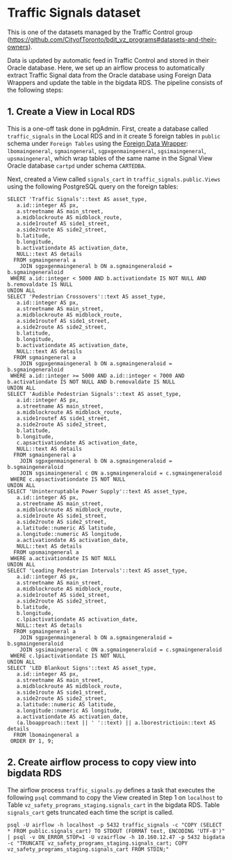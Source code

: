 ﻿# Traffic Signals dataset

This is one of the datasets managed by the Traffic Control group (https://github.com/CityofToronto/bdit_vz_programs#datasets-and-their-owners).  

Data is updated by automatic feed in Traffic Control and stored in their Oracle database. Here, we set up an airflow process to automatically extract Traffic Signal data from the Oracle database using Foreign Data Wrappers and update the table in the bigdata RDS. The pipeline consists of the following steps:  

## 1. Create a View in Local RDS  
This is a one-off task done in pgAdmin. First, create a database called `traffic_signals` in the Local RDS and in it create 5 foreign tables in `public` schema under `Foreign Tables` using the [Foreign Data Wrapper](#https://github.com/CityofToronto/bdit_team_wiki/wiki/Automating-Stuff#Foreign-Data-Wrapper-for-Oracle-tables-in-Linux): `lbomaingeneral`, `sgmaingeneral`, `sgpxgenmaingeneral`, `sgsimaingeneral`, `upsmaingeneral`, which wrap tables of the same name in the Signal View Oracle database `cartpd` under schema `CARTEDBA`.    

Next, created a View called `signals_cart` in `traffic_signals.public.Views` using the following PostgreSQL query on the foreign tables:  

```
SELECT 'Traffic Signals'::text AS asset_type,
   a.id::integer AS px,
   a.streetname AS main_street,
   a.midblockroute AS midblock_route,
   a.side1routef AS side1_street,
   a.side2route AS side2_street,
   b.latitude,
   b.longitude,
   b.activationdate AS activation_date,
   NULL::text AS details
  FROM sgmaingeneral a
    JOIN sgpxgenmaingeneral b ON a.sgmaingeneraloid = b.sgmaingeneraloid
 WHERE a.id::integer < 5000 AND b.activationdate IS NOT NULL AND b.removaldate IS NULL
UNION ALL
SELECT 'Pedestrian Crossovers'::text AS asset_type,
   a.id::integer AS px,
   a.streetname AS main_street,
   a.midblockroute AS midblock_route,
   a.side1routef AS side1_street,
   a.side2route AS side2_street,
   b.latitude,
   b.longitude,
   b.activationdate AS activation_date,
   NULL::text AS details
  FROM sgmaingeneral a
    JOIN sgpxgenmaingeneral b ON a.sgmaingeneraloid = b.sgmaingeneraloid
 WHERE a.id::integer >= 5000 AND a.id::integer < 7000 AND b.activationdate IS NOT NULL AND b.removaldate IS NULL
UNION ALL
SELECT 'Audible Pedestrian Signals'::text AS asset_type,
   a.id::integer AS px,
   a.streetname AS main_street,
   a.midblockroute AS midblock_route,
   a.side1routef AS side1_street,
   a.side2route AS side2_street,
   b.latitude,
   b.longitude,
   c.apsactivationdate AS activation_date,
   NULL::text AS details
  FROM sgmaingeneral a
    JOIN sgpxgenmaingeneral b ON a.sgmaingeneraloid = b.sgmaingeneraloid
    JOIN sgsimaingeneral c ON a.sgmaingeneraloid = c.sgmaingeneraloid
 WHERE c.apsactivationdate IS NOT NULL
UNION ALL
SELECT 'Uninterruptable Power Supply'::text AS asset_type,
   a.id::integer AS px,
   a.streetname AS main_street,
   a.midblockroute AS midblock_route,
   a.side1route AS side1_street,
   a.side2route AS side2_street,
   a.latitude::numeric AS latitude,
   a.longitude::numeric AS longitude,
   a.activationdate AS activation_date,
   NULL::text AS details
  FROM upsmaingeneral a
 WHERE a.activationdate IS NOT NULL
UNION ALL
SELECT 'Leading Pedestrian Intervals'::text AS asset_type,
   a.id::integer AS px,
   a.streetname AS main_street,
   a.midblockroute AS midblock_route,
   a.side1routef AS side1_street,
   a.side2route AS side2_street,
   b.latitude,
   b.longitude,
   c.lpiactivationdate AS activation_date,
   NULL::text AS details
  FROM sgmaingeneral a
    JOIN sgpxgenmaingeneral b ON a.sgmaingeneraloid = b.sgmaingeneraloid
    JOIN sgsimaingeneral c ON a.sgmaingeneraloid = c.sgmaingeneraloid
 WHERE c.lpiactivationdate IS NOT NULL
UNION ALL
SELECT 'LED Blankout Signs'::text AS asset_type,
   a.id::integer AS px,
   a.streetname AS main_street,
   a.midblockroute AS midblock_route,
   a.side1route AS side1_street,
   a.side2route AS side2_street,
   a.latitude::numeric AS latitude,
   a.longitude::numeric AS longitude,
   a.activationdate AS activation_date,
   (a.lboapproach::text || ' '::text) || a.lborestrictioin::text AS details
  FROM lbomaingeneral a
 ORDER BY 1, 9;
```

## 2. Create airflow process to copy view into bigdata RDS  
The airflow process `traffic_signals.py` defines a task that executes the following `psql` command to copy the View created in Step 1 on `localhost` to Table `vz_safety_programs_staging.signals_cart` in the bigdata RDS. Table `signals_cart` gets truncated each time the script is called.  

```
psql -U airflow -h localhost -p 5432 traffic_signals -c "COPY (SELECT * FROM public.signals_cart) TO STDOUT (FORMAT text, ENCODING 'UTF-8')" | psql -v ON_ERROR_STOP=1 -U vzairflow -h 10.160.12.47 -p 5432 bigdata -c "TRUNCATE vz_safety_programs_staging.signals_cart; COPY vz_safety_programs_staging.signals_cart FROM STDIN;"
```
